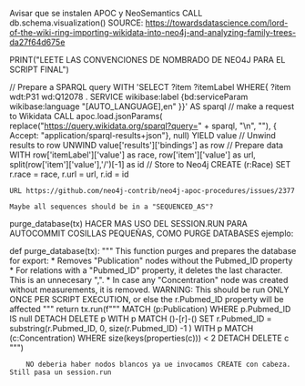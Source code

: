 Avisar que se instalen APOC y NeoSemantics
CALL db.schema.visualization()
SOURCE: https://towardsdatascience.com/lord-of-the-wiki-ring-importing-wikidata-into-neo4j-and-analyzing-family-trees-da27f64d675e

PRINT("LEETE LAS CONVENCIONES DE NOMBRADO DE NEO4J PARA EL SCRIPT FINAL")

// Prepare a SPARQL query
WITH 'SELECT ?item ?itemLabel
WHERE{ ?item wdt:P31 wd:Q12078 . SERVICE wikibase:label {bd:serviceParam wikibase:language "[AUTO_LANGUAGE],en" }}' AS sparql
// make a request to Wikidata
CALL apoc.load.jsonParams(
        replace("https://query.wikidata.org/sparql?query=" + sparql, "\n", ""),
        { Accept: "application/sparql-results+json"}, null)
YIELD value
// Unwind results to row
UNWIND value['results']['bindings'] as row
// Prepare data
WITH row['itemLabel']['value'] as race,
     row['item']['value'] as url,
     split(row['item']['value'],'/')[-1] as id
// Store to Neo4j
CREATE (r:Race)
SET r.race = race,
    r.url = url,
    r.id = id

    URL https://github.com/neo4j-contrib/neo4j-apoc-procedures/issues/2377

    Maybe all sequences should be in a "SEQUENCED_AS"?
purge_database(tx)
HACER MAS USO DEL SESSION.RUN PARA AUTOCOMMIT COSILLAS PEQUEÑAS, COMO PURGE DATABASES
ejemplo:

def purge_database(tx):
    """
    This function purges and prepares the database for export:
        * Removes "Publication" nodes without the Pubmed_ID property
        * For relations with a "Pubmed_ID" property, it deletes the last character. This is an unnecesary ",".
        * In case any "Concentration" node was created without measurements, it is removed.
    WARNING: This should be run ONLY ONCE PER SCRIPT EXECUTION, or else the r.Pubmed_ID property will be affected
    """
    return tx.run(f"""
        MATCH (p:Publication)
            WHERE p.Pubmed_ID IS null
        DETACH DELETE p
        WITH p
        MATCH ()-[r]-() SET r.Pubmed_ID = substring(r.Pubmed_ID, 0, size(r.Pubmed_ID) -1 )
        WITH p
        MATCH (c:Concentration)
        WHERE size(keys(properties(c))) < 2
        DETACH DELETE c
        """)

        NO deberia haber nodos blancos ya ue invocamos CREATE con cabeza. Still pasa un session.run
